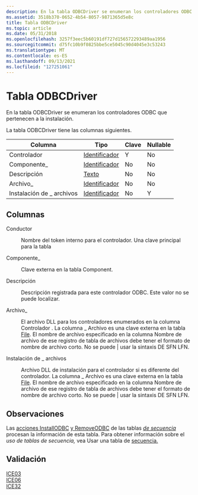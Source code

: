 ```yaml
---
description: En la tabla ODBCDriver se enumeran los controladores ODBC que pertenecen a la instalación.
ms.assetid: 3518b370-0652-4b54-8057-9871365d5e8c
title: Tabla ODBCDriver
ms.topic: article
ms.date: 05/31/2018
ms.openlocfilehash: 3257f3eec5b60191df727d156572293489aa1956
ms.sourcegitcommit: d75fc10b9f0825bbe5ce5045c90d4045e3c53243
ms.translationtype: MT
ms.contentlocale: es-ES
ms.lasthandoff: 09/13/2021
ms.locfileid: "127251061"
---
```

# <a name="odbcdriver-table"></a>Tabla ODBCDriver

En la tabla ODBCDriver se enumeran los controladores ODBC que pertenecen a la instalación.

La tabla ODBCDriver tiene las columnas siguientes.



| Columna      | Tipo                         | Clave | Nullable |
|-------------|------------------------------|-----|----------|
| Controlador      | [Identificador](identifier.md) | Y   | No        |
| Componente\_ | [Identificador](identifier.md) | No   | No        |
| Descripción | [Texto](text.md)             | No   | No        |
| Archivo\_      | [Identificador](identifier.md) | No   | No        |
| Instalación de \_ archivos | [Identificador](identifier.md) | No   | Y        |



 

## <a name="columns"></a>Columnas

<dl> <dt>

<span id="Driver"></span><span id="driver"></span><span id="DRIVER"></span>Conductor
</dt> <dd>

Nombre del token interno para el controlador. Una clave principal para la tabla

</dd> <dt>

<span id="Component_"></span><span id="component_"></span><span id="COMPONENT_"></span>Componente\_
</dt> <dd>

Clave externa en la tabla Component.

</dd> <dt>

<span id="Description"></span><span id="description"></span><span id="DESCRIPTION"></span>Descripción
</dt> <dd>

Descripción registrada para este controlador ODBC. Este valor no se puede localizar.

</dd> <dt>

<span id="File_"></span><span id="file_"></span><span id="FILE_"></span>Archivo\_
</dt> <dd>

El archivo DLL para los controladores enumerados en la columna Controlador . La columna \_ Archivo es una clave externa en la tabla [File](file-table.md). El nombre de archivo especificado en la columna Nombre de archivo de ese registro de tabla de archivos debe tener el formato de nombre de archivo corto. No se puede \| usar la sintaxis DE SFN LFN.

</dd> <dt>

<span id="File_Setup"></span><span id="file_setup"></span><span id="FILE_SETUP"></span>Instalación de \_ archivos
</dt> <dd>

Archivo DLL de instalación para el controlador si es diferente del controlador. La columna \_ Archivo es una clave externa en la tabla [File](file-table.md). El nombre de archivo especificado en la columna Nombre de archivo de ese registro de tabla de archivos debe tener el formato de nombre de archivo corto. No se puede \| usar la sintaxis DE SFN LFN.

</dd> </dl>

## <a name="remarks"></a>Observaciones

Las [acciones InstallODBC](installodbc-action.md) [y RemoveODBC](removeodbc-action.md) de las tablas [*de secuencia*](s-gly.md) procesan la información de esta tabla. Para obtener información sobre el *uso de tablas de secuencia,* vea Usar una tabla de [secuencia.](using-a-sequence-table.md)

## <a name="validation"></a>Validación

<dl>

[ICE03](ice03.md)  
[ICE06](ice06.md)  
[ICE32](ice32.md)  
</dl>

 

 



